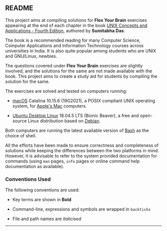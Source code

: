 ## README

This project aims at compiling solutions for **Flex Your Brain** exercises appearing at the end of each chapter in the book [UNIX Concepts and Applications - Fourth Edition][Book], authored by **Sumitabha Das**.

The book is a recommended reading for many Computer Science, Computer Applications and Information Technology courses across universities in India. It is also quite popular among students who are UNIX and GNU/Linux, newbies.

The questions covered under **Flex Your Brain** exercises are slightly involved, and the solutions for the same are not made available with the book. This project aims to create a study aid for students by compiling the solution for the same.

The exercises are solved and tested on computers running:
 
-	[macOS][macOS] Catalina 10.15.6 (19G2021), a POSIX compliant UNIX operating system, for [Apple's Mac][Mac] computers.

-	[Ubuntu Desktop Linux][Ubuntu] 18.04.5 LTS (Bionic Beaver), a free and open-source Linux distribution based on [Debian][Debian].

Both computers are running the latest available version of [Bash][Bash] as the choice of shell.

All the efforts have been made to ensure correctness and completeness of solutions while keeping the differences between the two platforms in mind. However, it is advisable to refer to the system provided documentation for commands (using `man` pages, `info` pages or online command help documentation as available).

### Conventions Used

The following conventions are used:

-	Key terms are shown in **Bold**

-	Command-line, expressions and symbols are wrapped in `backticks`

-	File and path names are _italicised_

[Book]:   http://mhhe.com/das/uca/
[macOS]:  https://www.apple.com/macos/
[Mac]:    https://www.apple.com/mac/
[Ubuntu]: https://ubuntu.com/download/desktop/
[Debian]: https://www.debian.org/
[Bash]:   https://www.gnu.org/software/bash/

---
